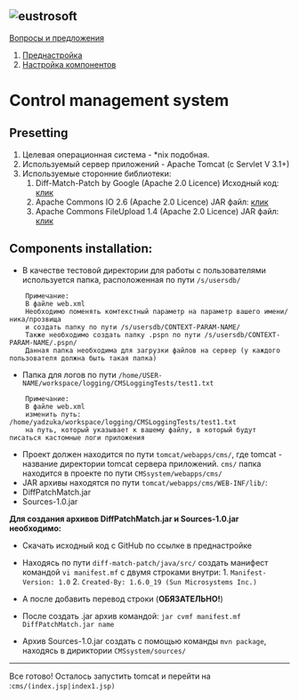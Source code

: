 [issues]: https://bitbucket.org/Yadzuka/cms/issues?status=new&status=open
[eustrosoft]: http://eustrosoft.org/

![eustrosoft](http://eustrosoft.org/img/EustroSoft2019-12-15.svg.png)
---
[Вопросы и предложения][issues]

1. [Преднастройка](#presetting)
2. [Настройка компонентов](#components-installation)

Control management system
====

## Presetting

1. Целевая операционная система - *nix подобная.
2. Используемый сервер приложений - Apache Tomcat (c Servlet V 3.1+)
3. Используемые сторонние библиотеки:
    1. Diff-Match-Patch by Google (Apache 2.0 Licence)
            Исходный код: [клик](https://github.com/google/diff-match-patch)
    2. Apache Commons IO 2.6 (Apache 2.0 Licence)
            JAR файл: [клик](https://mvnrepository.com/artifact/commons-io/commons-io/2.6")
    3. Apache Commons FileUpload 1.4 (Apache 2.0 Licence)
            JAR файл: [клик](https://mvnrepository.com/artifact/commons-fileupload/commons-fileupload/1.4)  
             
## Components installation:

  * В качестве тестовой директории для работы с пользователями используется папка, расположенная по пути `/s/usersdb/`
```
    Примечание:
    В файле web.xml
    Необходимо поменять комтекстный параметр на параметр вашего имени/ника/прозвища
    и создать папку по пути /s/usersdb/CONTEXT-PARAM-NAME/
    Также необходимо создать папку .pspn по пути /s/usersdb/CONTEXT-PARAM-NAME/.pspn/
    Данная папка необходима для загрузки файлов на сервер (у каждого пользователя должна быть такая папка)
```
  * Папка для логов по пути `/home/USER-NAME/workspace/logging/CMSLoggingTests/test1.txt`
```
    Примечание:
    В файле web.xml
    изменить путь: /home/yadzuka/workspace/logging/CMSLoggingTests/test1.txt
    на путь, который указывает к вашему файлу, в который будут писаться кастомные логи приложения
```
  * Проект должен находится по пути `tomcat/webapps/cms/`, где tomcat - название директории tomcat сервера приложений.
`cms/` папка находится в проекте по пути `CMSsystem/webapps/cms/`
  * JAR архивы находятся по пути `tomcat/webapps/cms/WEB-INF/lib/`:
   * DiffPatchMatch.jar
   * Sources-1.0.jar

**Для создания архивов DiffPatchMatch.jar и Sources-1.0.jar необходимо:**
   * Скачать исходный код с GitHub по ссылке в преднастройке
   * Находясь по пути `diff-match-patch/java/src/` создать манифест 
    командой `vi manifest.mf` с двумя строками внутри:
    1. `Manifest-Version: 1.0`
    2. `Created-By: 1.6.0_19 (Sun Microsystems Inc.)`

   * А после добавить перевод строки (**ОБЯЗАТЕЛЬНО!**)
   * После создать .jar архив командой:
    `jar cvmf manifest.mf DiffPatchMatch.jar name`


   * Архив Sources-1.0.jar создать с помощью команды
    `mvn package`, находясь в дириктории
    `CMSsystem/sources/`

---
Все готово!
Осталось запустить tomcat и перейти на :`cms/(index.jsp|index1.jsp)`
